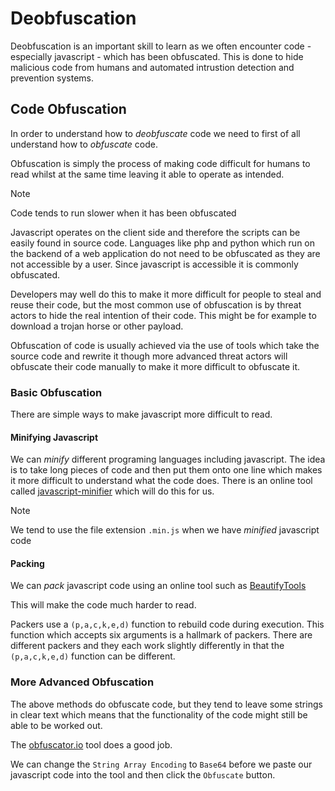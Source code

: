 # Deobfuscation

Deobfuscation is an important skill to learn as we often encounter code - especially javascript - which has been obfuscated. This is done to hide malicious code from humans and automated intrustion detection and prevention systems.

## Code Obfuscation

In order to understand how to *deobfuscate* code we need to first of all understand how to *obfuscate* code.

Obfuscation is simply the process of making code difficult for humans to read whilst at the same time leaving it able to operate as intended.

>[!NOTE]
>Code tends to run slower when it has been obfuscated

Javascript operates on the client side and therefore the scripts can be easily found in source code. Languages like php and python which run on the backend of a web application do not need to be obfuscated as they are not accessible by a user. Since javascript is accessible it is commonly obfuscated.

Developers may well do this to make it more difficult for people to steal and reuse their code, but the most common use of obfuscation is by threat actors to hide the real intention of their code. This might be for example to download a trojan horse or other payload.

Obfuscation of code is usually achieved via the use of tools which take the source code and rewrite it though more advanced threat actors will obfuscate their code manually to make it more difficult to obfuscate it.

### Basic Obfuscation

There are simple ways to make javascript more difficult to read.

#### Minifying Javascript

We can *minify* different programing languages including javascript. The idea is to take long pieces of code and then put them onto one line which makes it more difficult to understand what the code does. There is an online tool called [javascript-minifier](https://www.toptal.com/developers/javascript-minifier) which will do this for us.

>[!NOTE]
>We tend to use the file extension `.min.js` when we have *minified* javascript code

#### Packing

We can *pack* javascript code using an online tool such as [BeautifyTools](https://beautifytools.com/javascript-obfuscator.php#)

This will make the code much harder to read.

Packers use a `(p,a,c,k,e,d)` function to rebuild code during execution. This function which accepts six arguments is a hallmark of packers. There are different packers and they each work slightly differently in that the `(p,a,c,k,e,d)` function can be different.

### More Advanced Obfuscation

The above methods do obfuscate code, but they tend to leave some strings in clear text which means that the functionality of the code might still be able to be worked out.

The [obfuscator.io](https://obfuscator.io/) tool does a good job.

We can change the `String Array Encoding` to `Base64` before we paste our javascript code into the tool and then click the `Obfuscate` button.

